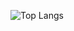 ![Top Langs](https://github-readme-stats.vercel.app/api/top-langs/?username=mvrck21&theme=tokyonight&layout=donut&size_weight=0.5&count_weight=0.5&langs_count=10&show_icons=true&hide=html,css)
